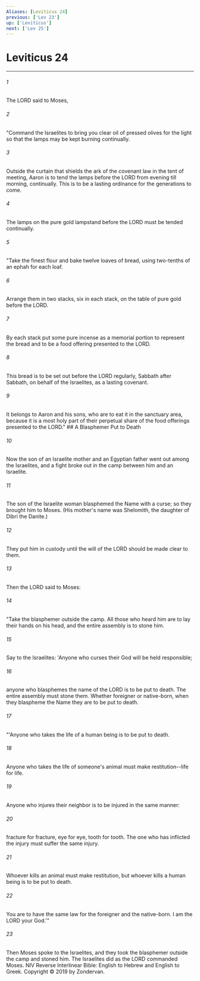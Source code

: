 ```yaml
---
Aliases: [Leviticus 24]
previous: ['Lev 23']
up: ['Leviticus']
next: ['Lev 25']
---
```

# Leviticus 24

***


###### 1 
The LORD said to Moses, 

###### 2 
"Command the Israelites to bring you clear oil of pressed olives for the light so that the lamps may be kept burning continually. 

###### 3 
Outside the curtain that shields the ark of the covenant law in the tent of meeting, Aaron is to tend the lamps before the LORD from evening till morning, continually. This is to be a lasting ordinance for the generations to come. 

###### 4 
The lamps on the pure gold lampstand before the LORD must be tended continually. 

###### 5 
"Take the finest flour and bake twelve loaves of bread, using two-tenths of an ephah for each loaf. 

###### 6 
Arrange them in two stacks, six in each stack, on the table of pure gold before the LORD. 

###### 7 
By each stack put some pure incense as a memorial portion to represent the bread and to be a food offering presented to the LORD. 

###### 8 
This bread is to be set out before the LORD regularly, Sabbath after Sabbath, on behalf of the Israelites, as a lasting covenant. 

###### 9 
It belongs to Aaron and his sons, who are to eat it in the sanctuary area, because it is a most holy part of their perpetual share of the food offerings presented to the LORD." ## A Blasphemer Put to Death 

###### 10 
Now the son of an Israelite mother and an Egyptian father went out among the Israelites, and a fight broke out in the camp between him and an Israelite. 

###### 11 
The son of the Israelite woman blasphemed the Name with a curse; so they brought him to Moses. (His mother's name was Shelomith, the daughter of Dibri the Danite.) 

###### 12 
They put him in custody until the will of the LORD should be made clear to them. 

###### 13 
Then the LORD said to Moses: 

###### 14 
"Take the blasphemer outside the camp. All those who heard him are to lay their hands on his head, and the entire assembly is to stone him. 

###### 15 
Say to the Israelites: 'Anyone who curses their God will be held responsible; 

###### 16 
anyone who blasphemes the name of the LORD is to be put to death. The entire assembly must stone them. Whether foreigner or native-born, when they blaspheme the Name they are to be put to death. 

###### 17 
"'Anyone who takes the life of a human being is to be put to death. 

###### 18 
Anyone who takes the life of someone's animal must make restitution--life for life. 

###### 19 
Anyone who injures their neighbor is to be injured in the same manner: 

###### 20 
fracture for fracture, eye for eye, tooth for tooth. The one who has inflicted the injury must suffer the same injury. 

###### 21 
Whoever kills an animal must make restitution, but whoever kills a human being is to be put to death. 

###### 22 
You are to have the same law for the foreigner and the native-born. I am the LORD your God.'" 

###### 23 
Then Moses spoke to the Israelites, and they took the blasphemer outside the camp and stoned him. The Israelites did as the LORD commanded Moses. NIV Reverse Interlinear Bible: English to Hebrew and English to Greek. Copyright © 2019 by Zondervan.
